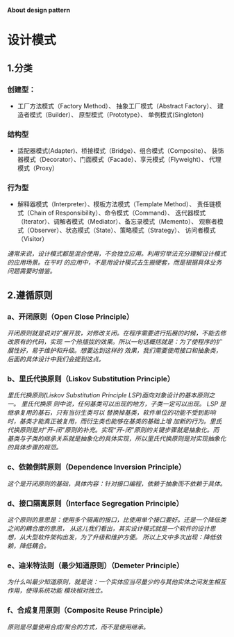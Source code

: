 **About design pattern**
# 设计模式
## 1.分类
### 创建型：
* 工厂方法模式（Factory Method）、
抽象工厂模式（Abstract Factory）、
建造者模式（Builder）、
原型模式（Prototype）、
单例模式(Singleton)

### 结构型
* 适配器模式(Adapter)、桥接模式（Bridge）、组合模式（Composite）、
  装饰器模式（Decorator）、门面模式（Facade）、享元模式（Flyweight）、
  代理模式（Proxy）
### 行为型
* 解释器模式（Interpreter）、模板方法模式（Template Method）、
  责任链模式（Chain of Responsibility）、命令模式（Command）、
  迭代器模式（Iterator）、调解者模式（Mediator）、备忘录模式（Memento）、
  观察者模式（Observer）、状态模式（State）、策略模式（Strategy）、
  访问者模式（Visitor）

*通常来说，设计模式都是混合使用，不会独立应用。利用穷举法充分理解设计模式的应用场景。在平时
 的应用中，不是用设计模式去生搬硬套，而是根据具体业务问题需要时借鉴。*
 
 ## 2.遵循原则
 ### a、开闭原则（Open Close Principle）
 *开闭原则就是说对扩展开放，对修改关闭。在程序需要进行拓展的时候，不能去修改原有的代码，实现
  一个热插拔的效果。所以一句话概括就是：为了使程序的扩展性好，易于维护和升级。想要达到这样的
  效果，我们需要使用接口和抽象类，后面的具体设计中我们会提到这点。*
 ### b、里氏代换原则（Liskov Substitution Principle）
 *里氏代换原则(Liskov Substitution Principle LSP)面向对象设计的基本原则之一。 里氏代换原
  则中说，任何基类可以出现的地方，子类一定可以出现。 LSP 是继承复用的基石，只有当衍生类可以
  替换掉基类，软件单位的功能不受到影响时，基类才能真正被复用，而衍生类也能够在基类的基础上增
  加新的行为。里氏代换原则是对“开-闭”原则的补充。实现“开-闭”原则的关键步骤就是抽象化。而
  基类与子类的继承关系就是抽象化的具体实现，所以里氏代换原则是对实现抽象化的具体步骤的规范。*
 ### c、依赖倒转原则（Dependence Inversion Principle）
 *这个是开闭原则的基础，具体内容：针对接口编程，依赖于抽象而不依赖于具体。*
 ### d、接口隔离原则（Interface Segregation Principle）
 *这个原则的意思是：使用多个隔离的接口，比使用单个接口要好。还是一个降低类之间的耦合度的意思，
  从这儿我们看出，其实设计模式就是一个软件的设计思想，从大型软件架构出发，为了升级和维护方便。
  所以上文中多次出现：降低依赖，降低耦合。*
 ### e、迪米特法则（最少知道原则）（Demeter Principle）
 *为什么叫最少知道原则，就是说：一个实体应当尽量少的与其他实体之间发生相互作用，使得系统功能
  模块相对独立。*
 ### f、合成复用原则（Composite Reuse Principle）
 *原则是尽量使用合成/聚合的方式，而不是使用继承。*
